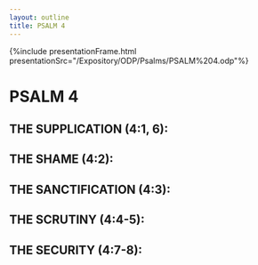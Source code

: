 ```yaml
---
layout: outline
title: PSALM 4
---
```

{%include presentationFrame.html presentationSrc="/Expository/ODP/Psalms/PSALM%204.odp"%}

# PSALM 4 
## THE SUPPLICATION (4:1, 6): 
## THE SHAME (4:2): 
## THE SANCTIFICATION (4:3): 
## THE SCRUTINY (4:4-5): 
## THE SECURITY (4:7-8): 
